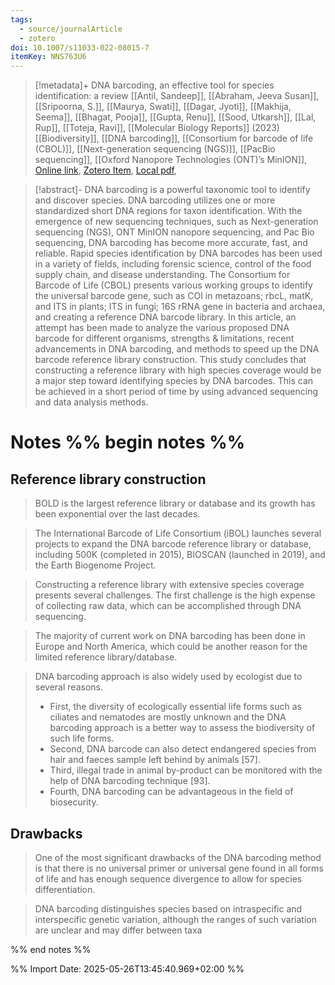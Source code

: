 ```yaml
---
tags:
  - source/journalArticle
  - zotero
doi: 10.1007/s11033-022-08015-7
itemKey: NNS763U6
---
```

>[!metadata]+
> DNA barcoding, an effective tool for species identification: a review
> [[Antil, Sandeep]], [[Abraham, Jeeva Susan]], [[Sripoorna, S.]], [[Maurya, Swati]], [[Dagar, Jyoti]], [[Makhija, Seema]], [[Bhagat, Pooja]], [[Gupta, Renu]], [[Sood, Utkarsh]], [[Lal, Rup]], [[Toteja, Ravi]], 
> [[Molecular Biology Reports]] (2023)
> [[Biodiversity]], [[DNA barcoding]], [[Consortium for barcode of life (CBOL)]], [[Next-generation sequencing (NGS)]], [[PacBio sequencing]], [[Oxford Nanopore Technologies (ONT)’s MinION]], 
> [Online link](https://doi.org/10.1007/s11033-022-08015-7), [Zotero Item](zotero://select/library/items/NNS763U6), [Local pdf](file://C:/Users/aburg/Documents/references/zotero/storage/6FV6Y4QA/Antil2023_DNAbarcoding.pdf), 

>[!abstract]-
>DNA barcoding is a powerful taxonomic tool to identify and discover species. DNA barcoding utilizes one or more standardized short DNA regions for taxon identification. With the emergence of new sequencing techniques, such as Next-generation sequencing (NGS), ONT MinION nanopore sequencing, and Pac Bio sequencing, DNA barcoding has become more accurate, fast, and reliable. Rapid species identification by DNA barcodes has been used in a variety of fields, including forensic science, control of the food supply chain, and disease understanding. The Consortium for Barcode of Life (CBOL) presents various working groups to identify the universal barcode gene, such as COI in metazoans; rbcL, matK, and ITS in plants; ITS in fungi; 16S rRNA gene in bacteria and archaea, and creating a reference DNA barcode library. In this article, an attempt has been made to analyze the various proposed DNA barcode for different organisms, strengths & limitations, recent advancements in DNA barcoding, and methods to speed up the DNA barcode reference library construction. This study concludes that constructing a reference library with high species coverage would be a major step toward identifying species by DNA barcodes. This can be achieved in a short period of time by using advanced sequencing and data analysis methods.

# Notes %% begin notes %%
## Reference library construction
> BOLD is the largest reference library or database and its growth has been exponential over the last decades.

> The International Barcode of Life Consortium (iBOL) launches several projects to expand the DNA barcode reference library or database, including 500K (completed in 2015), BIOSCAN (launched in 2019), and the Earth Biogenome Project.

> Constructing a reference library with extensive species coverage presents several challenges. The first challenge is the high expense of collecting raw data, which can be accomplished through DNA sequencing.

> The majority of current work on DNA barcoding has been done in Europe and North America, which could be another reason for the limited reference library/database.

> DNA barcoding approach is also widely used by ecologist due to several reasons. 
>  - First, the diversity of ecologically essential life forms such as ciliates and nematodes are mostly unknown and the DNA barcoding approach is a better way to assess the biodiversity of such life forms.
>  - Second, DNA barcode can also detect endangered species from hair and faeces sample left behind by animals [57]. 
>  - Third, illegal trade in animal by-product can be monitored with the help of DNA barcoding technique [93]. 
>  - Fourth, DNA barcoding can be advantageous in the field of biosecurity.

## Drawbacks
> One of the most significant drawbacks of the DNA barcoding method is that there is no universal primer or universal gene found in all forms of life and has enough sequence divergence to allow for species differentiation.

> DNA barcoding distinguishes species based on intraspecific and interspecific genetic variation, although the ranges of such variation are unclear and may differ between taxa


%% end notes %%




%% Import Date: 2025-05-26T13:45:40.969+02:00 %%
